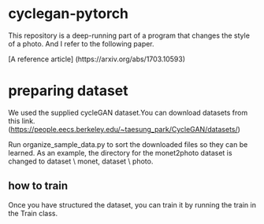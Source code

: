 # cyclegan-pytorch
This repository is a deep-running part of a program that changes the style of a photo. And I refer to the following paper.
<p>[A reference article] (https://arxiv.org/abs/1703.10593)</p>

# preparing dataset
We used the supplied cycleGAN dataset.You can download datasets from this link.(https://people.eecs.berkeley.edu/~taesung_park/CycleGAN/datasets/)  

Run organize_sample_data.py to sort the downloaded files so they can be learned. As an example, the directory for the monet2photo dataset is changed to dataset \ monet, dataset \ photo.

## how to train
Once you have structured the dataset, you can train it by running the train in the Train class.

